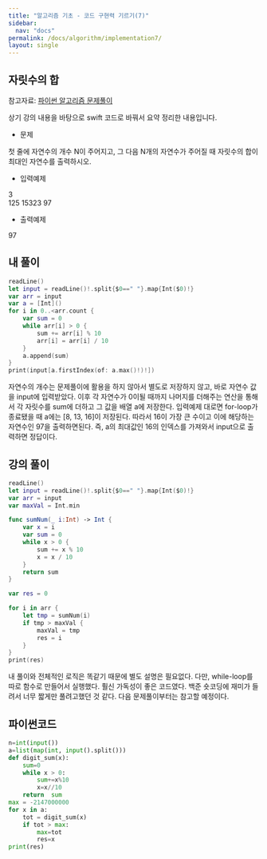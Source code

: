```yaml
---
title: "알고리즘 기초 - 코드 구현력 기르기(7)"
sidebar:
  nav: "docs"
permalink: /docs/algorithm/implementation7/
layout: single
---
```


## 자릿수의 합

참고자료: [파이썬 알고리즘 문제풀이](https://www.inflearn.com/course/%ED%8C%8C%EC%9D%B4%EC%8D%AC-%EC%95%8C%EA%B3%A0%EB%A6%AC%EC%A6%98-%EB%AC%B8%EC%A0%9C%ED%92%80%EC%9D%B4-%EC%BD%94%EB%94%A9%ED%85%8C%EC%8A%A4%ED%8A%B8/lecture/26916?tab=curriculum&speed=2)

상기 강의 내용을 바탕으로 swift 코드로 바꿔서 요약 정리한 내용입니다.

- 문제

첫 줄에 자연수의 개수 N이 주어지고, 그 다음 N개의 자연수가 주어질 때 자릿수의 합이 최대인 자연수를 출력하시오.

- 입력예제

3  
125 15323 97

- 출력예제

97

## 내 풀이

``` swift
readLine()
let input = readLine()!.split{$0==" "}.map{Int($0)!}
var arr = input
var a = [Int]()
for i in 0..<arr.count {
    var sum = 0
    while arr[i] > 0 {
        sum += arr[i] % 10
        arr[i] = arr[i] / 10
    }
    a.append(sum)
}
print(input[a.firstIndex(of: a.max()!)!])
```
자연수의 개수는 문제풀이에 활용을 하지 않아서 별도로 저장하지 않고, 바로 자연수 값을 input에 입력받았다. 이후 각 자연수가 0이될 때까지 나머지를 더해주는 연산을 통해서 각 자릿수를 sum에 더하고 그 값을 배열 a에 저장한다. 입력예제 대로면 for-loop가 종료됐을 때 a에는 [8, 13, 16]이 저장된다. 따라서 16이 가장 큰 수이고 이에 해당하는 자연수인 97을 출력하면된다. 즉, a의 최대값인 16의 인덱스를 가져와서 input으로 출력하면 정답이다.

## 강의 풀이

``` swift
readLine()
let input = readLine()!.split{$0==" "}.map{Int($0)!}
var arr = input
var maxVal = Int.min

func sumNum(_ i:Int) -> Int {
    var x = i
    var sum = 0
    while x > 0 {
        sum += x % 10
        x = x / 10
    }
    return sum
}

var res = 0

for i in arr {
    let tmp = sumNum(i)
    if tmp > maxVal {
        maxVal = tmp
        res = i
    }
}
print(res)
```
내 풀이와 전체적인 로직은 똑같기 때문에 별도 설명은 필요없다. 다만, while-loop를 따로 함수로 만들어서 실행했다. 훨신 가독성이 좋은 코드였다. 백준 숏코딩에 재미가 들려서 너무 짧게만 풀려고했던 것 같다. 다음 문제풀이부터는 참고할 예정이다.

## 파이썬코드
``` python
n=int(input())
a=list(map(int, input().split()))
def digit_sum(x):
    sum=0
    while x > 0:
        sum+=x%10
        x=x//10
    return  sum
max = -2147000000
for x in a:
    tot = digit_sum(x)
    if tot > max:
        max=tot
        res=x
print(res)
```
